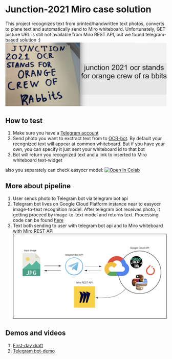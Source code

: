 # Junction-2021 Miro case solution 
This project recognizes text from printed/handwritten text photos, converts to plane text and automatically send to Miro whiteboard. Unfortunately, GET picture URL is still not available from Miro REST API, but we found telegram-based solution :)
![demo](pictures/demo.png)
## How to test
1. Make sure you have a [Telegram account](https://web.telegram.org/k/)
2. Send photo you want to exctract text from to [OCR-bot](http://t.me/miroocrbot). By default your recognized text will appear at common whiteboard. But if you have your own, you can specify it just sent your whiteboard id to that bot
3. Bot will return you recognized text and a link to inserted to Miro whiteboard text-widget

also you separately can check easyocr model: [![Open In Colab](https://colab.research.google.com/assets/colab-badge.svg)](https://colab.research.google.com/drive/10OVT3S21VEvRIyvYWWg_dQpYp-Oolfq_?usp=sharing)
## More about pipeline
1. User sends photo to Telegram bot via telegram bot api
2. Telegram bot lives on Google Cloud Platform instance near to easyocr image-to-text recognition model. After telegram bot receives photo, it getting proceed by image-to-text model and returns text. Processing code can be found [here](https://github.com/EdvardOlsen/junction-miro-task-2021/blob/main/Backend/run.py)
3. Text both sending to user with telegram bot api and to Miro whiteboard with Miro REST API
![pipeline](pictures/schema.png)
## Demos and videos
1. [First-day draft](https://www.youtube.com/watch?v=zHnxY2oB-Sw)
2. [Telegram bot-demo](http://t.me/miroocrbot)


